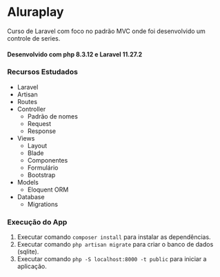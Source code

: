 # Aluraplay

Curso de Laravel com foco no padrão MVC onde foi desenvolvido um controle de series.
#### Desenvolvido com php 8.3.12 e Laravel 11.27.2

### Recursos Estudados
- Laravel
- Artisan
- Routes
- Controller
    - Padrão de nomes
    - Request
    - Response
- Views
    - Layout
    - Blade
    - Componentes
    - Formulário
    - Bootstrap
- Models
    - Eloquent ORM
- Database
    - Migrations

### Execução do App
1. Executar comando ```composer install``` para instalar as dependências.
1. Executar comando ```php artisan migrate``` para criar o banco de dados (sqlite).
1. Executar comando ```php -S localhost:8000 -t public``` para iniciar a aplicação.
